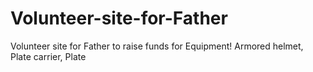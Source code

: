# Volunteer-site-for-Father
Volunteer site for Father to raise funds for Equipment! Armored helmet, Plate carrier, Plate
